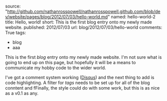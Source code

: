 source: "http://github.com/nathanrosspowell/nathanrosspowell.github.com/blob/dev/website/pages/blog/2012/07/03/hello-world.md"
named: hello-world-2
title: Hello, world!
short: This is the first blog entry onto my newly made website.
published: 2012/07/03
url: blog/2012/07/03/hello-world
comments: True
tags:
- blog
- aaa

This is the first _blog_ entry onto my newly made website. I'm not sure what is going to end up on this page, but hopefully it will be a means to communicate my hobby code to the wider world.

I've got a comment system working ([Disqus][disqus]) and the next thing to add is code highlighting. A filter for _tags_ needs to be set up for all of the blog conntent and 
fFinally, the style could do with some work, but this is as nice as a v0.1 as any.

[disqus]: http://disqus.com "Disqus commenting" 
